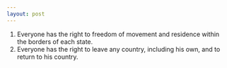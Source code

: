 ```yaml
---
layout: post
---
```


1. Everyone has the right to freedom of movement and residence within the
   borders of each state.
2. Everyone has the right to leave any country, including his own, and to return
   to his country.
